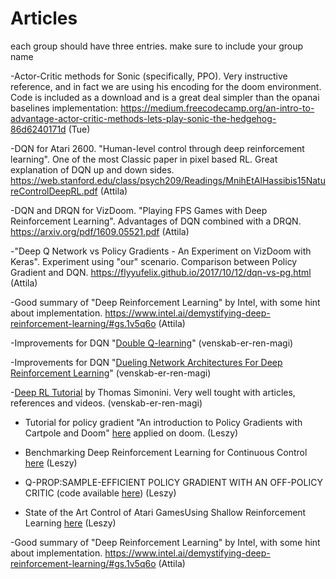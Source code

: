 # Articles
each group should have three entries. make sure to include your group name

  -Actor-Critic methods for Sonic (specifically, PPO). Very instructive reference, and in fact we are using his encoding for the doom environment. Code is included as a download and is a great deal simpler than the opanai baselines implementation: https://medium.freecodecamp.org/an-intro-to-advantage-actor-critic-methods-lets-play-sonic-the-hedgehog-86d6240171d (Tue)
  
  -DQN for Atari 2600. "Human-level control through deep reinforcement learning". One of the most Classic paper in pixel based RL. Great explanation of DQN up and down sides. https://web.stanford.edu/class/psych209/Readings/MnihEtAlHassibis15NatureControlDeepRL.pdf (Attila)
  
  -DQN and DRQN for VizDoom. "Playing FPS Games with Deep Reinforcement Learning". Advantages of DQN combined with a DRQN.  https://arxiv.org/pdf/1609.05521.pdf (Attila)
  
  -"Deep Q Network vs Policy Gradients - An Experiment on VizDoom with Keras". Experiment using "our" scenario. Comparison between Policy Gradient and DQN. https://flyyufelix.github.io/2017/10/12/dqn-vs-pg.html (Attila)
  
  -Good summary of "Deep Reinforcement Learning" by Intel, with some hint about implementation. https://www.intel.ai/demystifying-deep-reinforcement-learning/#gs.1v5q6o (Attila)
  
  -Improvements for DQN "[Double Q-learning](https://papers.nips.cc/paper/3964-double-q-learning)" (venskab-er-ren-magi)
  
  -Improvements for DQN "[Dueling Network Architectures For Deep Reinforcement Learning](https://arxiv.org/pdf/1511.06581.pdf)" (venskab-er-ren-magi)
  
  -[Deep RL Tutorial](https://simoninithomas.github.io/Deep_reinforcement_learning_Course/) by Thomas Simonini. Very well tought with articles, references and videos. (venskab-er-ren-magi)

  - Tutorial for policy gradient "An introduction to Policy Gradients with Cartpole and Doom" [here](https://medium.freecodecamp.org/an-introduction-to-policy-gradients-with-cartpole-and-doom-495b5ef2207f?fbclid=IwAR3wzmtKkvSqSVRUuerrnu1eUYeOeK5ntjVerayTY0WLgASPgoshsnpnBvE) applied on doom. (Leszy)

  - Benchmarking Deep Reinforcement Learning for Continuous Control [here](https://arxiv.org/pdf/1604.06778.pdf) (Leszy)


  - Q-PROP:SAMPLE-EFFICIENT POLICY GRADIENT WITH AN OFF-POLICY CRITIC (code available [here](https://arxiv.org/pdf/1611.02247.pdf)) (Leszy)


  - State of the Art Control of Atari GamesUsing Shallow Reinforcement Learning [here](http://www.ifaamas.org/Proceedings/aamas2016/pdfs/p485.pdf) (Leszy)

  -Good summary of "Deep Reinforcement Learning" by Intel, with some hint about implementation. https://www.intel.ai/demystifying-deep-reinforcement-learning/#gs.1v5q6o (Attila)

